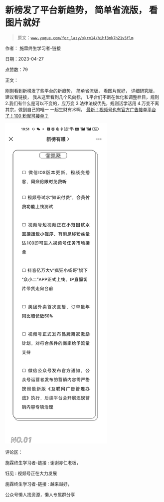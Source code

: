# 新榜发了平台新趋势， 简单省流版， 看图片就好

> 原文：[`www.yuque.com/for_lazy/xkrm14/hihf3mk7h21v5flm`](https://www.yuque.com/for_lazy/xkrm14/hihf3mk7h21v5flm)



作者： 施霖终生学习者-链接



日期：2023-04-27



点赞数：79



正文：



刚刚看到新榜发了些平台的新趋势， 简单省流版， 看图片就好， 详细研究版， 建议看链接， 我从这里看到几个风向标， 1.平台们不断在优化和调整栏目，规则 2.我们有什么是可以不变的，应万变 3.法律法规优先，规则活学活用 4.万变不离其宗，做到自己的唯一 一起生财有术啊， [最新！视频号也有官方广告接单平台了！100 粉就可接单？](https://mp.weixin.qq.com/s/_L0jtJugAXhITl5RIzkFoA)



![](img/f711213841388dddbf1aff1d69b58733.png)  

评论区：



施霖终生学习者-链接 : 谢谢亦仁老板，



钰见 : 视频号正在大力发展



施霖终生学习者-链接 : 越来越好，



公众号懒人找资源，懒人专属群分享

